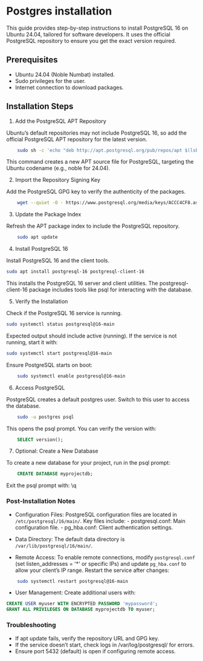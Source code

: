 # Postgres installation

This guide provides step-by-step instructions to install PostgreSQL 16 on Ubuntu 24.04, tailored for software developers. It uses the official PostgreSQL repository to ensure you get the exact version required.

## Prerequisites

- Ubuntu 24.04 (Noble Numbat) installed.
- Sudo privileges for the user.
- Internet connection to download packages.

## Installation Steps

1. Add the PostgreSQL APT Repository
    
Ubuntu’s default repositories may not include PostgreSQL 16, so add the official PostgreSQL APT repository for the latest version.
    
``` bash
    sudo sh -c 'echo "deb http://apt.postgresql.org/pub/repos/apt $(lsb_release -cs)-pgdg main" > /etc/apt/sources.list.d/pgdg.list'
```
This command creates a new APT source file for PostgreSQL, targeting the Ubuntu codename (e.g., noble for 24.04).

2. Import the Repository Signing Key

Add the PostgreSQL GPG key to verify the authenticity of the packages.

``` bash
    wget --quiet -O - https://www.postgresql.org/media/keys/ACCC4CF8.asc | sudo apt-key add -
```

3. Update the Package Index

Refresh the APT package index to include the PostgreSQL repository.

``` bash
    sudo apt update
```

4. Install PostgreSQL 16

Install PostgreSQL 16 and the client tools.

``` bash
sudo apt install postgresql-16 postgresql-client-16
```

This installs the PostgreSQL 16 server and client utilities. The postgresql-client-16 package includes tools like psql for interacting with the database.

5. Verify the Installation

Check if the PostgreSQL 16 service is running.

``` bash
sudo systemctl status postgresql@16-main
```

Expected output should include active (running). If the service is not running, start it with:

``` bash
sudo systemctl start postgresql@16-main
```

Ensure PostgreSQL starts on boot:

``` bash
    sudo systemctl enable postgresql@16-main
```

6. Access PostgreSQL

PostgreSQL creates a default postgres user. Switch to this user to access the database.

``` bash
    sudo -u postgres psql
```

This opens the psql prompt. You can verify the version with:

``` sql
    SELECT version();
```

7. Optional: Create a New Database

To create a new database for your project, run in the psql prompt:

``` sql
    CREATE DATABASE myprojectdb;
```

Exit the psql prompt with:
\q

### Post-Installation Notes

- Configuration Files: PostgreSQL configuration files are located in `/etc/postgresql/16/main/`. 
    Key files include:
        - postgresql.conf: Main configuration file.
        - pg_hba.conf: Client authentication settings.


- Data Directory: The default data directory is `/var/lib/postgresql/16/main/`.

- Remote Access: To enable remote connections, modify `postgresql.conf` (set listen_addresses = '*' or specific IPs) and update `pg_hba.conf` to allow your client’s IP range. 
    Restart the service after changes:
    
``` bash
    sudo systemctl restart postgresql@16-main
```

- User Management: Create additional users with:

``` sql
CREATE USER myuser WITH ENCRYPTED PASSWORD 'mypassword';
GRANT ALL PRIVILEGES ON DATABASE myprojectdb TO myuser;
```

### Troubleshooting

- If apt update fails, verify the repository URL and GPG key.
- If the service doesn’t start, check logs in /var/log/postgresql/ for errors.
- Ensure port 5432 (default) is open if configuring remote access.
